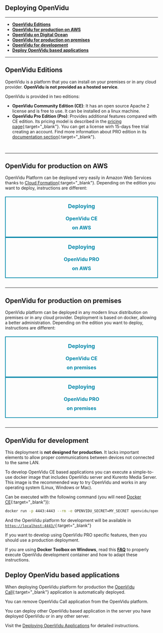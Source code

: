 <h2 id="section-title">Deploying OpenVidu</h2>
<hr>

- **[OpenVidu Editions](#openvidu-editions)**
- **[OpenVidu for production on AWS](#openvidu-for-production-on-aws)**
- **[OpenVidu on Digital Ocean](#openvidu)**
- **[OpenVidu for production on premises](#openvidu-for-production-on-premises)**
- **[OpenVidu for development](#openvidu-for-development)**
- **[Deploy OpenVidu based applications](#deploy-openvidu-based-applications)**

---

## OpenVidu Editions

OpenVidu is a platform that you can install on your premises or in any cloud provider. **OpenVidu is not provided as a hosted service**.

OpenVidu is provided in two editions:

- **OpenVidu Community Edition (CE)**: It has an open source Apache 2 license and is free to use. It can be installed on a linux machine. 
- **OpenVidu Pro Edition (Pro)**: Provides additional features compared with CE edition. Its pricing model is described in the [pricing page](https://openvidu.io/pricing){:target="_blank"}. You can get a license wirh 15-days free trial creating an account. Find more information about PRO edition in its [documentation section](openvidu-pro/){:target="_blank"}.

<br>

---

## OpenVidu for production on AWS

OpenVidu Platform can be deployed very easily in Amazon Web Services thanks to [Cloud Formation](https://aws.amazon.com/cloudformation/){:target="_blank"}. Depending on the edition you want to deploy, instructions are different:

<div class="row" style="margin-top: 20px">
  <div class="col-md-1"></div>
  <div class="col-md-5 col-sm-6 team-member">
      <div class="effect effects wow fadeInUp">
          <div class="img">
              <div class="img-responsive img-tutorials" alt="" style="text-align: center; border: 2px solid #0088aa; padding: 15px"><h3 style="border-top: none; margin: 0; color: #0088aa; line-height: 30px"><div style="font-size: 18px; margin-bottom: 10px">Deploying</div>OpenVidu CE<br>on AWS</h3></div>
              <a href="deployment/deploying-aws" class="cbp-singlePage"><div class="overlay"></div></a>
          </div>
      </div>
  </div>
  <div class="col-md-5 col-sm-6 team-member">
      <div class="effect effects wow fadeInUp">
          <div class="img">
              <div class="img-responsive img-tutorials" alt="" style="text-align: center; border: 2px solid #0088aa; padding: 15px"><h3 style="border-top: none; margin: 0; color: #0088aa; line-height: 30px"><div style="font-size: 18px; margin-bottom: 10px">Deploying</div>OpenVidu PRO<br>on AWS</h3></div>
              <a href="openvidu-pro/deployment/aws" class="cbp-singlePage"><div class="overlay"></div></a>
          </div>
      </div>
  </div>
  <div class="col-md-1"></div>
</div>

<br>

---

## OpenVidu for production on premises

OpenVidu platform can be deployed in any modern linux distribution on premises or in any cloud provider. Deployment is based on docker, allowing a better administration. Depending on the edition you want to deploy, instructions are different:

<div class="row" style="margin-top: 20px">
  <div class="col-md-1"></div>
  <div class="col-md-5 col-sm-6 team-member">
      <div class="effect effects wow fadeInUp">
          <div class="img">
              <div class="img-responsive img-tutorials" alt="" style="text-align: center; border: 2px solid #0088aa; padding: 15px"><h3 style="border-top: none; margin: 0; color: #0088aa; line-height: 30px"><div style="font-size: 18px; margin-bottom: 10px">Deploying</div>OpenVidu CE<br>on premises</h3></div>
              <a href="deployment/deploying-on-premises" class="cbp-singlePage"><div class="overlay"></div></a>
          </div>
      </div>
  </div>
  <div class="col-md-5 col-sm-6 team-member">
      <div class="effect effects wow fadeInUp">
          <div class="img">
              <div class="img-responsive img-tutorials" alt="" style="text-align: center; border: 2px solid #0088aa; padding: 15px"><h3 style="border-top: none; margin: 0; color: #0088aa; line-height: 30px"><div style="font-size: 18px; margin-bottom: 10px">Deploying</div>OpenVidu PRO<br>on premises</h3></div>
              <a href="openvidu-pro/deployment/on-premises" class="cbp-singlePage"><div class="overlay"></div></a>
          </div>
      </div>
  </div>
  <div class="col-md-1"></div>
</div>

<br>

---

## OpenVidu for development

<div class="warn">
  <div class="div-icon"><i class="icon ion-android-alert"></i></div>
  <div class="text">
	  This deployment is <b>not designed for production</b>. It lacks important elements to allow proper communications between devices not connected to the same LAN. 
  </div>
</div>

To develop OpenVidu CE based applications you can execute a simple-to-use docker image that includes OpenVidu server and Kurento Media Server. This image is the recommended way to try OpenVidu and works in any operating system (Linux, Windows or Mac). 

Can be executed with the following command (you will need [Docker CE](https://store.docker.com/search?type=edition&offering=community){:target="_blank"}):

```bash
docker run -p 4443:4443 --rm -e OPENVIDU_SECRET=MY_SECRET openvidu/openvidu-server-kms:2.18.0
```

And the OpenVidu platform for development will be available in [`https://localhost:4443/`](https://localhost:4443/){:target="_blank"}

If you want to develop using OpenVidu PRO specific features, then you should use a production deployment.

<div class="warn">
  <div class="div-icon"><i class="icon ion-android-alert"></i></div>
  <div class="text">
	  If you are using <b>Docker Toolbox on Windows</b>, read this <b><a href="troubleshooting/#3-i-am-using-windows-to-run-the-tutorials-develop-my-app-anything-i-should-know" target="blank">FAQ</a></b> to properly execute OpenVidu development container and how to adapt these instructions.
  </div>
</div>

## Deploy OpenVidu based applications

When deploying OpenVidu platform for production the [OpenVidu Call](https://openvidu.io/openvidu-call/){:target="_blank"} application is automatically deployed.

You can remove OpenVidu Call application from the OpenVidu platform. 

You can deploy other OpenVidu based application in the server you have deployed OpenVidu or in any other server.

Visit the [Deploying OpenVidu Applications](deployment/deploying-openvidu-apps) for detailed instructions.

